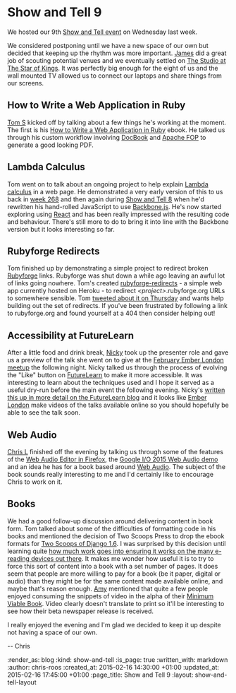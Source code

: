 Show and Tell 9
===============

We hosted our 9th [Show and Tell event][] on Wednesday last week.

We considered postponing until we have a new space of our own but decided that keeping up the rhythm was more important. [James][] did a great job of scouting potential venues and we eventually settled on [The Studio at The Star of Kings](http://starofkings.co.uk/private-hire/). It was perfectly big enough for the eight of us and the wall mounted TV allowed us to connect our laptops and share things from our screens.

## How to Write a Web Application in Ruby

[Tom S][] kicked off by talking about a few things he's working at the moment. The first is his [How to Write a Web Application in Ruby][] ebook. He talked us through his custom workflow involving [DocBook][] and [Apache FOP][] to generate a good looking PDF.

## Lambda Calculus

Tom went on to talk about an ongoing project to help explain [Lambda calculus][] in a web page. He demonstrated a very early version of this to us back in [week 268][] and then again during [Show and Tell 8][] when he'd rewritten his hand-rolled JavaScript to use [Backbone.js][]. He's now started exploring using [React][] and has been really impressed with the resulting code and behaviour. There's still more to do to bring it into line with the Backbone version but it looks interesting so far.

## Rubyforge Redirects

Tom finished up by demonstrating a simple project to redirect broken [Rubyforge][] links. Rubyforge was shut down a while ago leaving an awful lot of links going nowhere. Tom's created [rubyforge-redirects][] - a simple web app currently hosted on Heroku - to redirect _\<project>_.rubyforge.org URLs to somewhere sensible. Tom [tweeted about it on Thursday][] and wants help building out the set of redirects. If you've been frustrated by following a link to rubyforge.org and found yourself at a 404 then consider helping out!

## Accessibility at FutureLearn

After a little food and drink break, [Nicky][] took up the presenter role and gave us a preview of the talk she went on to give at the [February Ember London meetup][] the following night. Nicky talked us through the process of evolving the "Like" button on [FutureLearn][] to make it more accessible. It was interesting to learn about the techniques used and I hope it served as a useful dry-run before the main event the following evening. Nicky's [written this up in more detail on the FutureLearn blog][fl-blog-post-accessible-like] and it looks like [Ember London][] make videos of the talks available online so you should hopefully be able to see the talk soon.

## Web Audio

[Chris L][] finished off the evening by talking us through some of the features of the [Web Audio Editor in Firefox][], the [Google I/O 2015 Web Audio demo][] and an idea he has for a book based around [Web Audio][]. The subject of the book sounds really interesting to me and I'd certainly like to encourage Chris to work on it.

## Books

We had a good follow-up discussion around delivering content in book form. Tom talked about some of the difficulties of formatting code in his books and mentioned the decision of Two Scoops Press to drop the ebook formats for [Two Scoops of Django 1.6][]. I was surprised by this decision until learning quite [how much work goes into ensuring it works on the many e-reading devices out there][two-scoops-dropping-ebook]. It makes me wonder how useful it is to try to force this sort of content into a book with a set number of pages. It does seem that people are more willing to pay for a book (be it paper, digital or audio) than they might be for the same content made available online, and maybe that's reason enough. [Amy][] mentioned that quite a few people enjoyed consuming the snippets of video in the alpha of their [Minimum Viable Book][]. Video clearly doesn't translate to print so it'll be interesting to see how their beta newspaper release is received.

I really enjoyed the evening and I'm glad we decided to keep it up despite not having a space of our own.

-- Chris

[Amy]: http://amyeee.com/
[Apache FOP]: http://xmlgraphics.apache.org/fop/
[Backbone.js]: http://backbonejs.org/
[Chris L]: http://blog.chrislowis.co.uk/
[DocBook]: http://www.docbook.org/
[Ember London]: http://emberlondon.com/
[February Ember London meetup]: http://www.meetup.com/London-Emberjs-User-Group/events/218940813/
[fl-blog-post-accessible-like]: https://about.futurelearn.com/blog/accessible-like-button/
[FutureLearn]: https://www.futurelearn.com/
[Google I/O 2015 Web Audio demo]: https://events.google.com/io2015
[How to Write a Web Application in Ruby]: http://rubywebapp.com/
[James]: /james-mead
[Lambda calculus]: http://en.wikipedia.org/wiki/Lambda_calculus
[Minimum Viable Book]: http://minimumviablebook.com/
[Nicky]: http://symphonicknot.com/
[React]: http://facebook.github.io/react/
[Rubyforge]: http://en.wikipedia.org/wiki/RubyForge
[rubyforge-redirects]: https://github.com/tomstuart/rubyforge-redirects
[Show and Tell 8]: /show-and-tell-8
[Show and Tell event]: /show-and-tell-events
[Tom S]: http://codon.com/
[The Studio at The Star of Kings]: http://starofkings.co.uk/private-hire/
[tweeted about it on Thursday]: https://twitter.com/tomstuart/status/565902766087090176
[two-scoops-dropping-ebook]: http://twoscoopspress.com/pages/two-scoops-of-django-1-6-faq#format-1.6
[Two Scoops of Django 1.6]: http://twoscoopspress.com/products/two-scoops-of-django-1-6
[Web Audio]: https://developer.mozilla.org/en-US/docs/Web/API/Web_Audio_API
[Web Audio Editor in Firefox]: https://hacks.mozilla.org/2014/06/introducing-the-web-audio-editor-in-firefox-developer-tools/
[week 268]: /week-268


:render_as: blog
:kind: show-and-tell
:is_page: true
:written_with: markdown
:author: chris-roos
:created_at: 2015-02-16 14:30:00 +01:00
:updated_at: 2015-02-16 17:45:00 +01:00
:page_title: Show and Tell 9
:layout: show-and-tell-layout
